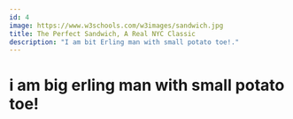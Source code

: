 ```yaml
---
id: 4
image: https://www.w3schools.com/w3images/sandwich.jpg
title: The Perfect Sandwich, A Real NYC Classic
description: "I am bit Erling man with small potato toe!."
---
```


# i am big erling man with small potato toe!


